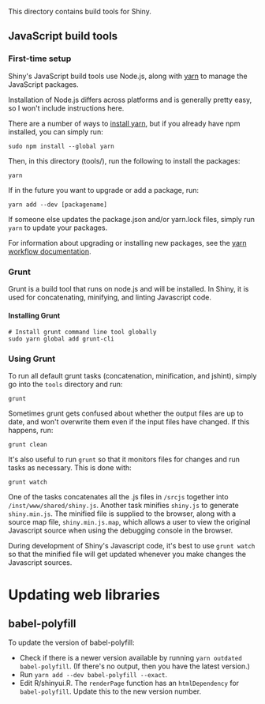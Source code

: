 This directory contains build tools for Shiny.


## JavaScript build tools


### First-time setup

Shiny's JavaScript build tools use Node.js, along with [yarn](https://yarnpkg.com/) to manage the JavaScript packages.

Installation of Node.js differs across platforms and is generally pretty easy, so I won't include instructions here.

There are a number of ways to [install yarn](https://yarnpkg.com/en/docs/install), but if you already have npm installed, you can simply run:

```
sudo npm install --global yarn
```

Then, in this directory (tools/), run the following to install the packages:

```
yarn
```

If in the future you want to upgrade or add a package, run:

```
yarn add --dev [packagename]
```

If someone else updates the package.json and/or yarn.lock files, simply run `yarn` to update your packages.

For information about upgrading or installing new packages, see the [yarn workflow documentation](https://yarnpkg.com/en/docs/yarn-workflow).


### Grunt

Grunt is a build tool that runs on node.js and will be installed. In Shiny, it is used for concatenating, minifying, and linting Javascript code.

#### Installing Grunt

```
# Install grunt command line tool globally
sudo yarn global add grunt-cli
```

### Using Grunt

To run all default grunt tasks (concatenation, minification, and jshint), simply go into the `tools` directory and run:

```
grunt
```

Sometimes grunt gets confused about whether the output files are up to date, and won't overwrite them even if the input files have changed. If this happens, run:

```
grunt clean
```

It's also useful to run `grunt` so that it monitors files for changes and run tasks as necessary. This is done with:

```
grunt watch
```

One of the tasks concatenates all the .js files in `/srcjs` together into `/inst/www/shared/shiny.js`. Another task minifies `shiny.js` to generate `shiny.min.js`. The minified file is supplied to the browser, along with a source map file, `shiny.min.js.map`, which allows a user to view the original Javascript source when using the debugging console in the browser.

During development of Shiny's Javascript code, it's best to use `grunt watch` so that the minified file will get updated whenever you make changes the Javascript sources.



Updating web libraries
======================

## babel-polyfill

To update the version of babel-polyfill:

* Check if there is a newer version available by running `yarn outdated babel-polyfill`. (If there's no output, then you have the latest version.)
* Run `yarn add --dev babel-polyfill --exact`.
* Edit R/shinyui.R. The `renderPage` function has an `htmlDependency` for
  `babel-polyfill`. Update this to the new version number.
